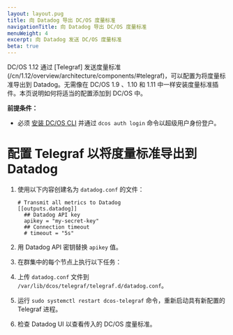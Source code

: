 ```yaml
---
layout: layout.pug
title: 向 Datadog 导出 DC/OS 度量标准
navigationTitle: 向 Datadog 导出 DC/OS 度量标准
menuWeight: 4
excerpt: 向 Datadog 发送 DC/OS 度量标准
beta: true
---
```



DC/OS 1.12 通过 [Telegraf] 发送度量标准(/cn/1.12/overview/architecture/components/#telegraf)，可以配置为将度量标准导出到 Datadog。无需像在 DC/OS 1.9 、1.10 和 1.11 中一样安装度量标准插件。本页说明如何将适当的配置添加到 DC/OS 中。


**前提条件：**

- 必须 [安装 DC/OS CLI](/mesosphere/dcos/cn/1.12/cli/install/) 并通过 `dcos auth login` 命令以超级用户身份登户。

# 配置 Telegraf 以将度量标准导出到 Datadog

1. 使用以下内容创建名为 `datadog.conf` 的文件：

    ```
    # Transmit all metrics to Datadog
    [[outputs.datadog]]
      ## Datadog API key
      apikey = "my-secret-key"
      ## Connection timeout
      # timeout = "5s"
    ```

1. 用 Datadog API 密钥替换 `apikey` 值。

1. 在群集中的每个节点上执行以下任务：

 1. 上传 `datadog.conf` 文件到 `/var/lib/dcos/telegraf/telegraf.d/datadog.conf`。
 1. 运行 `sudo systemctl restart dcos-telegraf` 命令，重新启动具有新配置的 Telegraf 进程。
 1. 检查 Datadog UI 以查看传入的 DC/OS 度量标准。
